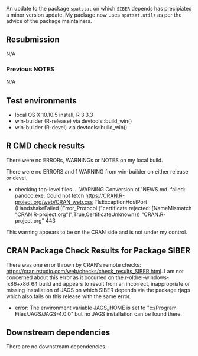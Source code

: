 An update to the package `spatstat` on which `SIBER` depends has precipiated a minor version update. My package now uses `spatsat.utils` as per the advice of the package maintainers.

## Resubmission
N/A

### Previous NOTES
N/A

## Test environments
* local OS X 10.10.5 install, R 3.3.3
* win-builder (R-release) via devtools::build_win()
* win-builder (R-devel) via devtools::build_win()

## R CMD check results
There were no ERRORs, WARNINGs or NOTES on my local build.

There were no ERRORS and 1 WARNING from win-builder on either release or devel. 
* checking top-level files ... WARNING
Conversion of 'NEWS.md' failed:
pandoc.exe: Could not fetch https://CRAN.R-project.org/web/CRAN_web.css
TlsExceptionHostPort (HandshakeFailed (Error_Protocol ("certificate rejected: [NameMismatch \"CRAN.R-project.org\"]",True,CertificateUnknown))) "CRAN.R-project.org" 443

This warning appears to be on the CRAN side and is not under my control.

## CRAN Package Check Results for Package SIBER
There was one error thrown by CRAN's remote checks: https://cran.rstudio.com/web/checks/check_results_SIBER.html. I am not concerned about this error as it occurred on the r-oldrel-windows-ix86+x86_64 build and appears to result from an incorrect, inappropriate or missing installation of JAGS on which SIBER depends via the package rjags which also fails on this release with the same error.
+ error: The environment variable JAGS_HOME is set to "c:/Program Files/JAGS/JAGS-4.0.0" but no JAGS installation can be found there.

## Downstream dependencies
There are no downstream dependencies.

